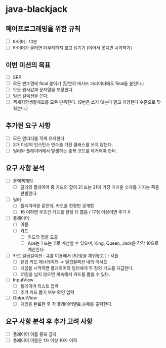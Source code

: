 # java-blackjack

## 페어프로그래밍을 위한 규칙

- [ ] 타이머 : 10분
- [ ] 타이머가 울리면 마무리하지 않고 넘기기
  (이어서 못치면 사과하기)

## 이번 미션의 목표

- [ ] SRP
- [ ] 모든 변수명에 final 붙이기 (당연히 메서드 파라미터에도 final을 붙인다.)
- [ ] 모든 원시값과 문자열을 포장한다.
- [ ] 일급 컬렉션을 쓴다.
- [ ] 객체지향생활체조를 모두 만족한다. (9번은 쓰지 않는다 말고 지양한다 수준으로 맞춰본다.)

## ****추가된 요구 사항****

- [ ] 모든 엔티티를 작게 유지한다.
- [ ] 3개 이상의 인스턴스 변수를 가진 클래스를 쓰지 않는다.
- [ ] 딜러와 플레이어에서 발생하는 중복 코드를 제거해야 한다.

## 요구 사항 분석

- [ ] 블랙잭게임
    - [ ] 딜러와 플레이어 중 카드의 합이 21 또는 21에 가장 가까운 숫자를 가지는 쪽을 판별한다.
- [ ] 딜러
    - [ ] 플레이어랑 같은데, 카드를 한장만 공개함
    - [ ] 16 이하면 무조건 카드를 한장 더 뽑음 / 17점 이상이면 추가 X
- [ ] 플레이어
    - [ ] 이름
    - [ ] 카드
        - [ ] 카드의 합을 도출
        - [ ] Ace는 1 또는 11로 계산할 수 있으며, King, Queen, Jack은 각각 10으로 계산한다.
- [ ] 카드 일급컬렉션 : 큐를 이용해서 (52장을 채워놓고 ) : 셔플
    - [ ] 랜덤 카드 제너레이터 → 일급컬렉션 내의 메서드
    - [ ] 게임을 시작하면 플레이어와 딜러에게 두 장의 카드를 지급한다.
    - [ ] 21점을 넘지 않으면 계속해서 카드를 뽑을 수 있다.
- [ ] InputView
    - [ ] 플레이어 리스트 입력
    - [ ] 추가 카드 뽑기 여부 확인 입력
- [ ] OutputView
    - [ ] 게임을 완료한 후 각 플레이어별로 승패를 출력한다.

## 요구 사항 분석 후 추가 고려 사항
- [ ] 플레이어 이름 중복 금지
- [ ] 플레이어 이름은 1자 이상 10자 이하
